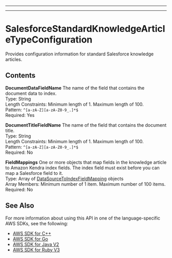 --------

--------

# SalesforceStandardKnowledgeArticleTypeConfiguration<a name="API_SalesforceStandardKnowledgeArticleTypeConfiguration"></a>

Provides configuration information for standard Salesforce knowledge articles\.

## Contents<a name="API_SalesforceStandardKnowledgeArticleTypeConfiguration_Contents"></a>

 **DocumentDataFieldName**   <a name="Kendra-Type-SalesforceStandardKnowledgeArticleTypeConfiguration-DocumentDataFieldName"></a>
The name of the field that contains the document data to index\.  
Type: String  
Length Constraints: Minimum length of 1\. Maximum length of 100\.  
Pattern: `^[a-zA-Z][a-zA-Z0-9_.]*$`   
Required: Yes

 **DocumentTitleFieldName**   <a name="Kendra-Type-SalesforceStandardKnowledgeArticleTypeConfiguration-DocumentTitleFieldName"></a>
The name of the field that contains the document title\.  
Type: String  
Length Constraints: Minimum length of 1\. Maximum length of 100\.  
Pattern: `^[a-zA-Z][a-zA-Z0-9_.]*$`   
Required: No

 **FieldMappings**   <a name="Kendra-Type-SalesforceStandardKnowledgeArticleTypeConfiguration-FieldMappings"></a>
One or more objects that map fields in the knowledge article to Amazon Kendra index fields\. The index field must exist before you can map a Salesforce field to it\.  
Type: Array of [DataSourceToIndexFieldMapping](API_DataSourceToIndexFieldMapping.md) objects  
Array Members: Minimum number of 1 item\. Maximum number of 100 items\.  
Required: No

## See Also<a name="API_SalesforceStandardKnowledgeArticleTypeConfiguration_SeeAlso"></a>

For more information about using this API in one of the language\-specific AWS SDKs, see the following:
+  [ AWS SDK for C\+\+](https://docs.aws.amazon.com/goto/SdkForCpp/kendra-2019-02-03/SalesforceStandardKnowledgeArticleTypeConfiguration) 
+  [ AWS SDK for Go](https://docs.aws.amazon.com/goto/SdkForGoV1/kendra-2019-02-03/SalesforceStandardKnowledgeArticleTypeConfiguration) 
+  [ AWS SDK for Java V2](https://docs.aws.amazon.com/goto/SdkForJavaV2/kendra-2019-02-03/SalesforceStandardKnowledgeArticleTypeConfiguration) 
+  [ AWS SDK for Ruby V3](https://docs.aws.amazon.com/goto/SdkForRubyV3/kendra-2019-02-03/SalesforceStandardKnowledgeArticleTypeConfiguration) 